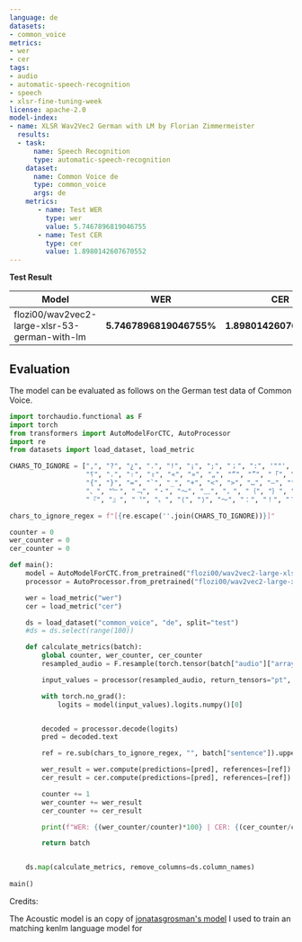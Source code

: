 ```yaml
---
language: de
datasets:
- common_voice
metrics:
- wer
- cer
tags:
- audio
- automatic-speech-recognition
- speech
- xlsr-fine-tuning-week
license: apache-2.0
model-index:
- name: XLSR Wav2Vec2 German with LM by Florian Zimmermeister
  results:
  - task: 
      name: Speech Recognition
      type: automatic-speech-recognition
    dataset:
      name: Common Voice de
      type: common_voice
      args: de
    metrics:
       - name: Test WER
         type: wer
         value: 5.7467896819046755
       - name: Test CER
         type: cer
         value: 1.8980142607670552
---
```


**Test Result**

| Model | WER | CER |
| ------------- | ------------- | ------------- |
| flozi00/wav2vec2-large-xlsr-53-german-with-lm | **5.7467896819046755%** | **1.8980142607670552%** |

## Evaluation
The model can be evaluated as follows on the German test data of Common Voice.

```python
import torchaudio.functional as F
import torch
from transformers import AutoModelForCTC, AutoProcessor
import re
from datasets import load_dataset, load_metric

CHARS_TO_IGNORE = [",", "?", "¿", ".", "!", "¡", ";", "；", ":", '""', "%", '"', "�", "ʿ", "·", "჻", "~", "՞",
                   "؟", "،", "।", "॥", "«", "»", "„", "“", "”", "「", "」", "‘", "’", "《", "》", "(", ")", "[", "]",
                   "{", "}", "=", "`", "_", "+", "<", ">", "…", "–", "°", "´", "ʾ", "‹", "›", "©", "®", "—", "→", "。",
                   "、", "﹂", "﹁", "‧", "～", "﹏", "，", "｛", "｝", "（", "）", "［", "］", "【", "】", "‥", "〽",
                   "『", "』", "〝", "〟", "⟨", "⟩", "〜", "：", "！", "？", "♪", "؛", "/", "\\", "º", "−", "^", "ʻ", "ˆ"]

chars_to_ignore_regex = f"[{re.escape(''.join(CHARS_TO_IGNORE))}]"

counter = 0
wer_counter = 0
cer_counter = 0

def main():
    model = AutoModelForCTC.from_pretrained("flozi00/wav2vec2-large-xlsr-53-german-with-lm")
    processor = AutoProcessor.from_pretrained("flozi00/wav2vec2-large-xlsr-53-german-with-lm")

    wer = load_metric("wer")
    cer = load_metric("cer")

    ds = load_dataset("common_voice", "de", split="test")
    #ds = ds.select(range(100))

    def calculate_metrics(batch):
        global counter, wer_counter, cer_counter
        resampled_audio = F.resample(torch.tensor(batch["audio"]["array"]), 48_000, 16_000).numpy()

        input_values = processor(resampled_audio, return_tensors="pt", sampling_rate=16_000).input_values

        with torch.no_grad():
            logits = model(input_values).logits.numpy()[0]


        decoded = processor.decode(logits)
        pred = decoded.text

        ref = re.sub(chars_to_ignore_regex, "", batch["sentence"]).upper()

        wer_result = wer.compute(predictions=[pred], references=[ref])
        cer_result = cer.compute(predictions=[pred], references=[ref])

        counter += 1
        wer_counter += wer_result
        cer_counter += cer_result

        print(f"WER: {(wer_counter/counter)*100} | CER: {(cer_counter/counter)*100}")

        return batch


    ds.map(calculate_metrics, remove_columns=ds.column_names)
    
main()
```

Credits: 

The Acoustic model is an copy of [jonatasgrosman's model](https://huggingface.co/jonatasgrosman/wav2vec2-large-xlsr-53-german) I used to train an matching kenlm language model for